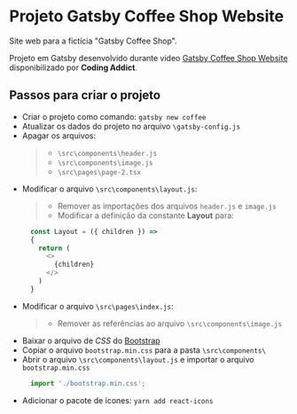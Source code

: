 # Projeto Gatsby Coffee Shop Website

  Site web para a fictícia "Gatsby Coffee Shop".

  Projeto em Gatsby desenvolvido durante video [Gatsby Coffee Shop Website](https://www.youtube.com/watch?v=oAVhEPey_qA&t=206s) disponibilizado por **Coding Addict**.

## Passos para criar o projeto
  - Criar o projeto como comando: `gatsby new coffee`
  - Atualizar os dados do projeto no arquivo `\gatsby-config.js`
  - Apagar os arquivos:
    > - `\src\components\header.js`
    > - `\src\components\image.js`
    > - `\src\pages\page-2.tsx`
  - Modificar o arquivo `\src\components\layout.js`:
    > - Remover as importações dos arquivos `header.js` e `image.js`
    > - Modificar a definição da constante **Layout** para:
      ``` javascript
        const Layout = ({ children }) =>
        {
          return (
            <>
              {children}
            </>
          )
        }
      ```
  - Modificar o arquivo `\src\pages\index.js`:
    > - Remover as referências ao arquivo `\src\components\image.js`
  - Baixar o arquivo de *CSS* do [Bootstrap](https://github.com/twbs/bootstrap/releases/download/v4.4.1/bootstrap-4.4.1-dist.zip)
  - Copiar o arquivo `bootstrap.min.css` para a pasta `\src\components\`
  - Abrir o arquivo `\src\components\layout.js` e importar o arquivo `bootstrap.min.css`
    ``` javascript
      import './bootstrap.min.css';
    ```
  - Adicionar o pacote de ícones: `yarn add react-icons`
